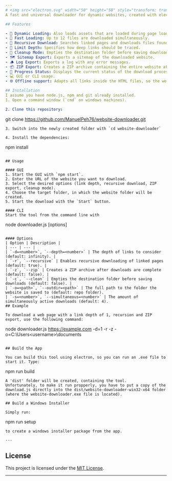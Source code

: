 ```yaml
---
# <img src="electron.svg" width="50" height="50" style="transform: translate(0, 10px)"> Website-Downloader
A fast and universal downloader for dynamic websites, created with electron.

## Features

- 🔎 Dynamic Loading: Also loads assets that are loaded during page loading.
- 🚀 Fast Loading: Up to 12 files are downloaded simultaneously.
- 🔁 Recursive Download: Searches linked pages and downloads files found there.
- 📏 Limit Depth: Specifies how deep links should be traced.
- 🧹 Cleanup Mode: Empties the destination folder before saving downloads.
- 🗺️ Sitemap Export: Exports a sitemap of the downloaded website.
- 🪵 Log Export: Exports a log with any error messages.
- 📦 ZIP Export: Creates a ZIP archive containing the entire website after downloads are complete.
- 🔧 Progress Status: Displays the current status of the download process.
- 💻 GUI or CLI usage.
- 🌐 Offline support: Adapts all links inside the HTML files, so the website can be used offline.

## Installation
I assume you have node.js, npm and git already installed.
1. Open a command window (`cmd` on windows machines).

2. Clone this repository:
```
git clone https://github.com/ManuelPeh76/website-downloader.git
```
3. Switch into the newly created folder with `cd website-downloader`

4. Install the dependencies:
```
npm install
```

## Usage

#### GUI
1. Start the GUI with `npm start`.
2. Enter the URL of the website you want to download.
3. Select the desired options (link depth, recursive download, ZIP export, cleanup mode).
4. Choose the target folder, in which the website folder will be created.
5. Start the download with the `Start` button.

#### CLI
Start the tool from the command line with 
```
node downloader.js <url> [options]
``` 

#### Options
| Option | Description |
| --- | --- |
| `-d=<number>`, `--depth=<number>` | The depth of links to consider (default: infinity). |
| `-r`, `--recursive` | Enables recursive downloading of linked pages (default: true). |
| `-z`, `--zip` | Creates a ZIP archive after downloads are complete (default: false). |
| `-c`, `--clean` | Empties the destination folder before saving downloads (default: false). |
| `-o=<path>`, `--outdir=<path>` | The full path to the folder the website is saved to (default: repo folder).
| `-s=<number>`, `--simultaneous=<number>` | The amount of simultaneously active downloads (default: 4).
## Example

To download a web page with a link depth of 1, recursion and ZIP export, use the following command:
```
node downloader.js https://example.com -d=1 -r -z -o=C:\Users\<username>\documents
```

## Build the App

You can build this tool using electron, so you can run an .exe file to start it. Type:
```
npm run build
```
A 'dist' folder will be created, containing the tool. 
Unfortunately, to make it run propperly, you have to put a copy of the download.js directly into the dist/website-downloader-win32-x64 folder (where the website-downloader.exe file is located).

## Build a Windows Installer

Simply run:
```
npm run setup
```
to create a windows installer package from the app.

---
```

## License
This project is licensed under the [MIT License](https://opensource.org/licenses/MIT).

---

